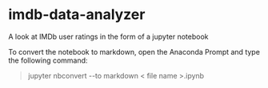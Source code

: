 # imdb-data-analyzer
A look at IMDb user ratings in the form of a jupyter notebook

To convert the notebook to markdown, open the Anaconda Prompt and type the following command:

> jupyter nbconvert --to markdown  < file name >.ipynb 
